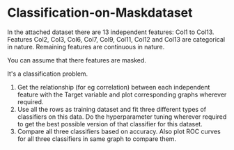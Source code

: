 # Classification-on-Maskdataset
In the attached dataset there are 13 independent features: Col1 to Col13.
Features Col2, Col3, Col6, Col7, Col9, Col11, Col12 and Col13 are categorical in nature.
Remaining features are continuous in nature.

You can assume that there features are masked.

It's a classification problem.

1.	Get the relationship (for eg correlation) between each independent feature with the Target variable and plot corresponding graphs wherever required.
2.	Use all the rows as training dataset and fit three different types of classifiers on this data. Do the hyperparameter tuning wherever required to get the best possible version of that classifier for this dataset.
3.	Compare all three classifiers based on accuracy. Also plot ROC curves for all three classifiers in same graph to compare them.
